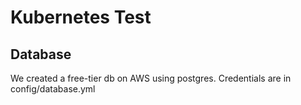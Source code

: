 # Kubernetes Test

## Database

We created a free-tier db on AWS using postgres. Credentials are in config/database.yml


